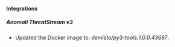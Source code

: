
#### Integrations
##### Anomali ThreatStream v3
- Updated the Docker image to: *demisto/py3-tools:1.0.0.43697*.
